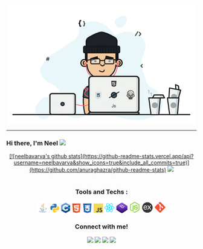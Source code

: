 

<p  align="center"><img alt="GIF" src="https://github.com/neelbavarva/neelbavarva/blob/master/images/coding.gif" width="500"  />
<hr>

### Hi there, I'm Neel <img src="https://github.com/TheDudeThatCode/TheDudeThatCode/blob/master/Assets/Hi.gif" width="29px">

<!-- [![neelbavarva's github stats](https://github-readme-stats.vercel.app/api?username=neelbavarva&show_icons=true&include_all_commits=true)](https://github.com/anuraghazra/github-readme-stats)


[![Top Langs](https://github-readme-stats.vercel.app/api/top-langs/?username=neelbavarva&layout=compact&theme=default)](https://github.com/anuraghazra/github-readme-stats) -->

<div align="center">
<a href="#">[![neelbavarva's github stats](https://github-readme-stats.vercel.app/api?username=neelbavarva&show_icons=true&include_all_commits=true)](https://github.com/anuraghazra/github-readme-stats)</a>
<a href="#"><img src="https://github-readme-stats.vercel.app/api/top-langs/?username=neelbavarva&layout=compact&theme=default" width="350" ></a>

</div>


<!-- <img src="https://github-readme-stats.vercel.app/api?username=neelbavarva&show_icons=true&count_private=true&theme=default" width="418" > -->

<br>


<div align="center">
  
<h3>Tools and Techs : </h3>

   <a><img alt="neelbavarva | Java" width="29px"  src="https://github.com/neelbavarva/neelbavarva/blob/master/images/java.png"></a>
   <a><img alt="neelbavarva | Python" width="26px" src="https://github.com/neelbavarva/neelbavarva/blob/master/images/python.png"></a>
   <a><img alt="neelbavarva | C++" width="24px" src="https://github.com/neelbavarva/neelbavarva/blob/master/images/cpp.png"></a>
   <a><img alt="neelbavarva | HTML" width="25px" src="https://github.com/neelbavarva/neelbavarva/blob/master/images/html.png"></a>
   <a><img alt="neelbavarva | CSS" width="25px" src="https://github.com/neelbavarva/neelbavarva/blob/master/images/css.png"></a>
   <a><img alt="neelbavarva | Javascript" width="25px" src="https://github.com/neelbavarva/neelbavarva/blob/master/images/javascript.png"></a>
   <a><img alt="neelbavarva | React" width="28px" src="https://github.com/neelbavarva/neelbavarva/blob/master/images/react.png"></a>
   <a><img alt="neelbavarva | Bootstrap" width="30px" src="https://github.com/neelbavarva/neelbavarva/blob/master/images/bootstrap.png"></a>
   <a><img alt="neelbavarva | Node.js" width="30px" src="https://github.com/neelbavarva/neelbavarva/blob/master/images/node.png"></a>
   <a><img alt="neelbavarva | Express" width="29px" src="https://github.com/neelbavarva/neelbavarva/blob/master/images/expressjs.png"></a>
   <a><img alt="neelbavarva | Git" width="30px" src="https://github.com/neelbavarva/neelbavarva/blob/master/images/git.png"></a>
   <!-- <a><img alt="neelbavarva | NPM" height="30px"src="https://raw.githubusercontent.com/neelbavarva/neelbavarva/master/images/npm.png"></a> -->
   <!-- <a><img alt="neelbavarva | Redux" width="27px" src="https://github.com/neelbavarva/neelbavarva/blob/master/images/redux.png"></a> -->
   <!-- <a><img alt="neelbavarva | Django" width="28px" src="https://github.com/neelbavarva/neelbavarva/blob/master/images/django.png"></a> -->

</div>

<div align="center">
  
<h3>Connect with me!</h3>


   [<img src="https://img.shields.io/badge/linkedin-%230077B5.svg?&style=for-the-badge&logo=linkedin&logoColor=white" />](https://www.linkedin.com/in/neel-bavarva-61662a1a3) [<img src="https://img.shields.io/badge/-Quora-red?&style=for-the-badge&logo=quora&logoColor=white" />](https://www.quora.com/profile/Neel-Bavarva) [<img src = "https://img.shields.io/badge/twitter-%2320A1F1.svg?&style=for-the-badge&logo=twitter&logoColor=white">](https://twitter.com/BavarvaNeel) [<img src = "https://img.shields.io/badge/-Facebook-informational?&style=for-the-badge&logo=facebook&logoColor=white">](https://www.facebook.com/neel.bavarva)


</div>

<!-- Variables , in case useful -->

[quora]: https://www.quora.com/profile/Neel-Bavarva
[facebook]: https://www.facebook.com/neel.bavarva
[twitter]: https://twitter.com/BavarvaNeel
[linkedin]: https://www.linkedin.com/in/neel-bavarva-61662a1a3




